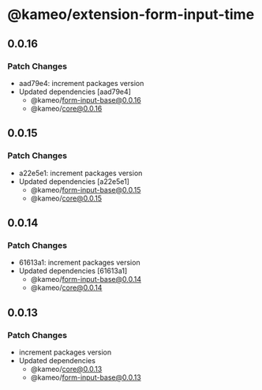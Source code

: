 # @kameo/extension-form-input-time

## 0.0.16

### Patch Changes

- aad79e4: increment packages version
- Updated dependencies [aad79e4]
  - @kameo/form-input-base@0.0.16
  - @kameo/core@0.0.16

## 0.0.15

### Patch Changes

- a22e5e1: increment packages version
- Updated dependencies [a22e5e1]
  - @kameo/form-input-base@0.0.15
  - @kameo/core@0.0.15

## 0.0.14

### Patch Changes

- 61613a1: increment packages version
- Updated dependencies [61613a1]
  - @kameo/form-input-base@0.0.14
  - @kameo/core@0.0.14

## 0.0.13

### Patch Changes

- increment packages version
- Updated dependencies
  - @kameo/core@0.0.13
  - @kameo/form-input-base@0.0.13
